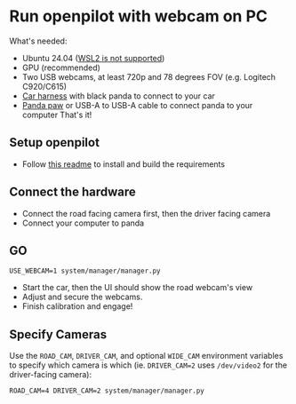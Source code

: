 # Run openpilot with webcam on PC

What's needed:
- Ubuntu 24.04 ([WSL2 is not supported](https://github.com/commaai/openpilot/issues/34216))
- GPU (recommended)
- Two USB webcams, at least 720p and 78 degrees FOV (e.g. Logitech C920/C615)
- [Car harness](https://comma.ai/shop/products/comma-car-harness) with black panda to connect to your car
- [Panda paw](https://comma.ai/shop/products/panda-paw) or USB-A to USB-A cable to connect panda to your computer
That's it!

## Setup openpilot
- Follow [this readme](master/tools) to install and build the requirements

## Connect the hardware
- Connect the road facing camera first, then the driver facing camera
- Connect your computer to panda

## GO
```
USE_WEBCAM=1 system/manager/manager.py
```
- Start the car, then the UI should show the road webcam's view
- Adjust and secure the webcams.
- Finish calibration and engage!

## Specify Cameras

Use the `ROAD_CAM`, `DRIVER_CAM`, and optional `WIDE_CAM` environment variables to specify which camera is which (ie. `DRIVER_CAM=2` uses `/dev/video2` for the driver-facing camera):
```
ROAD_CAM=4 DRIVER_CAM=2 system/manager/manager.py
```
